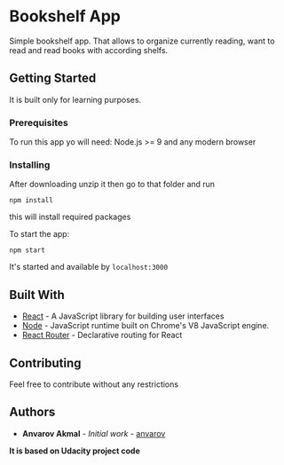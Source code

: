 # Bookshelf App

Simple bookshelf app. That allows to organize currently reading, want to read and read books with according shelfs.

## Getting Started

It is built only for learning purposes.

### Prerequisites

To run this app yo will need: Node.js >= 9 and any modern browser


### Installing

After downloading unzip it then go to that folder and run

```
npm install
```
this will install required packages

To start the app:

```
npm start
```

It's started and available by `localhost:3000`

## Built With

* [React](https://reactjs.org/) - A JavaScript library for building user interfaces
* [Node](https://nodejs.org) - JavaScript runtime built on Chrome's V8 JavaScript engine.
* [React Router](https://reacttraining.com/react-router/) - Declarative routing for React 

## Contributing

Feel free to contribute without any restrictions

## Authors

* **Anvarov Akmal** - *Initial work* - [anvarov](https://github.com/anvarov)

**It is based on Udacity project code**